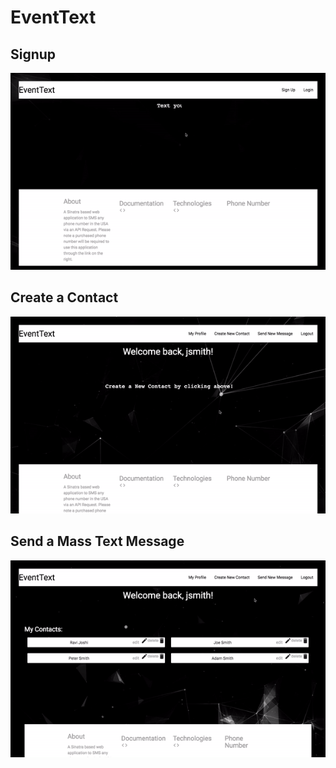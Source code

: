 <h1>EventText</h1>

<h2> Signup</h2>

 ![Alt Text](https://github.com/ravibkjoshi/EventText/blob/master/public/signup.gif)

<h2> Create a Contact</h2>

 ![Alt Text](https://github.com/ravibkjoshi/EventText/blob/master/public/contact.gif)

 <h2> Send a Mass Text Message</h2>

 ![Alt Text](https://github.com/ravibkjoshi/EventText/blob/master/public/message.gif)






